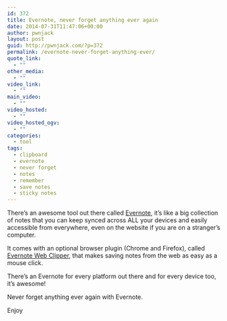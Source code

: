 ```yaml
---
id: 372
title: Evernote, never forget anything ever again
date: 2014-07-31T11:47:06+00:00
author: pwnjack
layout: post
guid: http://pwnjack.com/?p=372
permalink: /evernote-never-forget-anything-ever/
quote_link:
  - ""
other_media:
  - ""
video_link:
  - ""
main_video:
  - ""
video_hosted:
  - ""
video_hosted_ogv:
  - ""
categories:
  - tool
tags:
  - clipboard
  - evernote
  - never forget
  - notes
  - remember
  - save notes
  - sticky notes
---
```

There&#8217;s an awesome tool out there called <a href="http://evernote.com/" title="Evernote" target="_blank">Evernote</a>, it&#8217;s like a big collection of notes that you can keep synced across ALL your devices and easily accessible from everywhere, even on the website if you are on a stranger&#8217;s computer.

It comes with an optional browser plugin (Chrome and Firefox), called <a href="http://evernote.com/intl/it/webclipper/" title="Evernote Web Clipper" target="_blank">Evernote Web Clipper</a>, that makes saving notes from the web as easy as a mouse click.

There&#8217;s an Evernote for every platform out there and for every device too, it&#8217;s awesome!

Never forget anything ever again with Evernote.

Enjoy